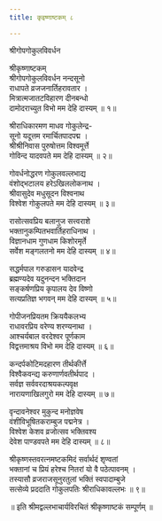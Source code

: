 ```yaml
---
title: कृइष्णाष्टकम् ८

---
```

श्रीगोपगोकुलविवर्धन

 श्रीकृष्णाष्टकम्   
श्रीगोपगोकुलविवर्धन नन्दसूनो  
राधापते व्रजजनार्तिहरावतार ।  
मित्रात्मजातटविहारण दीनबन्धो  
दामोदराच्युत विभो मम देहि दास्यम् ॥ १॥  
  
श्रीराधिकारमण माधव गोकुलेन्द्र-  
सूनो यदूत्तम रमार्चितपादपद्म ।  
श्रीश्रीनिवास पुरुषोत्तम विश्वमूर्त्ते  
गोविन्द यादवपते मम देहि दास्यम् ॥ २॥  
  
गोवर्धनोद्धरण गोकुलवल्लभाद्य  
वंशोद्भटालय हरेऽखिललोकनाथ ।  
श्रीवासुदेव मधुसूदन विश्वनाथ  
विश्वेश गोकुलपते मम देहि दास्यम् ॥ ३॥  
  
रासोत्सवप्रिय बलानुज सत्त्वराशे  
भक्तानुकम्पितभवार्तिहराधिनाथ ।  
विज्ञानधाम गुणधाम किशोरमृर्ते  
सर्वेश मङ्गलतनो मम देहि दास्यम् ॥ ४॥  
  
सद्धर्मपाल गरुडासन यादवेन्द्र  
ब्रह्मण्यदेव यदुनन्दन भक्तिदान  
सङ्कर्षणप्रिय कृपालय देव विष्णो  
सत्यप्रतिज्ञ भगवन् मम देहि दास्यम् ॥ ५॥  
  
गोपीजनप्रियतम क्रिययैकलभ्य  
राधावरप्रिय वरेण्य शरण्यनाथा ।  
आश्चर्यबाल वरदेश्वर पूर्णकाम  
विद्वत्तमाश्रय विभो मम देहि दास्यम् ॥ ६॥  
  
कन्दर्पकोटिमदहारण तीर्थकीर्त्ते  
विश्वैकवन्द्य करुणार्णवतीर्थपाद ।  
सर्वज्ञ सर्ववरदाश्रयकल्पवृक्ष  
नारायणाखिलगुरो मम देहि दास्यम् ॥ ७॥  
  
वृन्दावनेश्वर मुकुन्द मनोज्ञवेष  
वंशीविभूषितकराम्बुज पद्मनेत्र ।  
विश्वेश केशव व्रजोत्सव भक्तिवश्य  
देवेश पाण्डवपते मम देहि दास्यम् ॥ ८॥  
  
श्रीकृष्णस्तवरत्नमष्टकमिदं सर्वार्थदं शृण्वतां  
भक्तानां च प्रियं हरेश्च नितरां यो वै पठेत्पावनम् ।  
तस्यासौ व्रजराजसूनुरतुलां भक्तिं स्वपादाम्बुजे  
सत्सेव्ये प्रददाति गोकुलपतिः श्रीराधिकावल्लभः ॥ ९॥  
  
 ॥ इति श्रीमद्वल्लभाचार्यविरचितं श्रीकृष्णाष्टकं सम्पूर्णम् ॥  
  
  

  
